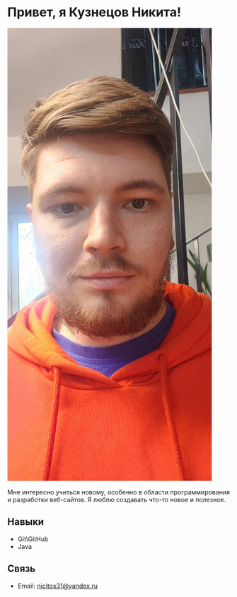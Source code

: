 # Привет, я Кузнецов Никита!

![Фото](images/photo_my.jpg)

Мне интересно учиться новому, особенно в области программирования и разработки веб-сайтов. Я люблю создавать что-то новое и полезное.

## Навыки

- Git\GitHub
- Java

## Связь

- Email: nicitos31@yandex.ru

